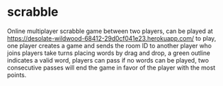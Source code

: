 # scrabble

Online multiplayer scrabble game between two players, can be played at https://desolate-wildwood-68412-29d0cf041e23.herokuapp.com/
to play, one player creates a game and sends the room ID to another player who joins
players take turns placing words by drag and drop, a green outline indicates a valid word, players can pass if no words can be played, two consecutive passes will end the
game in favor of the player with the most points.
